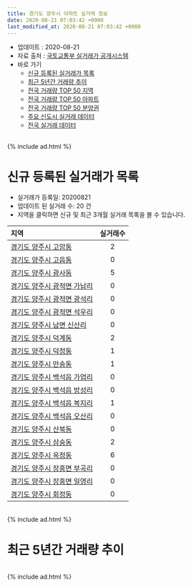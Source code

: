 ```yaml
---
title: 경기도 양주시 아파트 실거래 정보
date: 2020-08-21 07:03:42 +0900
last_modified_at: 2020-08-21 07:03:42 +0900
---
```


* 업데이트 : 2020-08-21
* 자료 출처 : [국토교통부 실거래가 공개시스템](http://rt.molit.go.kr)
* 바로 가기
    * [신규 등록된 실거래가 목록](#신규-등록된-실거래가-목록)
    * [최근 5년간 거래량 추이](#최근-5년간-거래량-추이)
    * [전국 거래량 TOP 50 지역](https://inasie.github.io/apt-trade-info/최근-3개월-전국에서-가장-거래가-많이-발생한-지역)
    * [전국 거래량 TOP 50 아파트](https://inasie.github.io/apt-trade-info/최근-3개월-전국에서-가장-거래가-많이-발생한-아파트)
    * [전국 거래량 TOP 50 분양권](https://inasie.github.io/apt-trade-info/최근-3개월-전국에서-가장-거래가-많이-발생한-분양권)
    * [주요 신도시 실거래 데이터](https://inasie.github.io/apt-trade-info/주요-신도시)
    * [전국 실거래 데이터](https://inasie.github.io/apt-trade-info/전국)

<br>
{% include ad.html %}
<br>

# 신규 등록된 실거래가 목록
* 실거래가 등록일: 20200821
* 업데이트 된 실거래 수: 20 건
* 지역을 클릭하면 신규 및 최근 3개월 실거래 목록을 볼 수 있습니다.


|지역|실거래수|
|:---|:---:|
|[경기도 양주시 고암동](https://inasie.github.io/apt-trade-info/경기도-양주시-고암동)|2|
|[경기도 양주시 고읍동](https://inasie.github.io/apt-trade-info/경기도-양주시-고읍동)|0|
|[경기도 양주시 광사동](https://inasie.github.io/apt-trade-info/경기도-양주시-광사동)|5|
|[경기도 양주시 광적면 가납리](https://inasie.github.io/apt-trade-info/경기도-양주시-광적면-가납리)|0|
|[경기도 양주시 광적면 광석리](https://inasie.github.io/apt-trade-info/경기도-양주시-광적면-광석리)|0|
|[경기도 양주시 광적면 석우리](https://inasie.github.io/apt-trade-info/경기도-양주시-광적면-석우리)|0|
|[경기도 양주시 남면 신산리](https://inasie.github.io/apt-trade-info/경기도-양주시-남면-신산리)|0|
|[경기도 양주시 덕계동](https://inasie.github.io/apt-trade-info/경기도-양주시-덕계동)|2|
|[경기도 양주시 덕정동](https://inasie.github.io/apt-trade-info/경기도-양주시-덕정동)|1|
|[경기도 양주시 만송동](https://inasie.github.io/apt-trade-info/경기도-양주시-만송동)|1|
|[경기도 양주시 백석읍 가업리](https://inasie.github.io/apt-trade-info/경기도-양주시-백석읍-가업리)|0|
|[경기도 양주시 백석읍 방성리](https://inasie.github.io/apt-trade-info/경기도-양주시-백석읍-방성리)|0|
|[경기도 양주시 백석읍 복지리](https://inasie.github.io/apt-trade-info/경기도-양주시-백석읍-복지리)|1|
|[경기도 양주시 백석읍 오산리](https://inasie.github.io/apt-trade-info/경기도-양주시-백석읍-오산리)|0|
|[경기도 양주시 산북동](https://inasie.github.io/apt-trade-info/경기도-양주시-산북동)|0|
|[경기도 양주시 삼숭동](https://inasie.github.io/apt-trade-info/경기도-양주시-삼숭동)|2|
|[경기도 양주시 옥정동](https://inasie.github.io/apt-trade-info/경기도-양주시-옥정동)|6|
|[경기도 양주시 장흥면 부곡리](https://inasie.github.io/apt-trade-info/경기도-양주시-장흥면-부곡리)|0|
|[경기도 양주시 장흥면 일영리](https://inasie.github.io/apt-trade-info/경기도-양주시-장흥면-일영리)|0|
|[경기도 양주시 회정동](https://inasie.github.io/apt-trade-info/경기도-양주시-회정동)|0|


<br>
{% include ad.html %}
<br>

# 최근 5년간 거래량 추이


<div style="width:100%;">
    <canvas id="deal_progress" height="200"></canvas>
</div>

<script>
new Chart(document.getElementById("deal_progress"), {
    type: 'line',
    data: {
        labels: ['201508','201509','201510','201511','201512','201601','201602','201603','201604','201605','201606','201607','201608','201609','201610','201611','201612','201701','201702','201703','201704','201705','201706','201707','201708','201709','201710','201711','201712','201801','201802','201803','201804','201805','201806','201807','201808','201809','201810','201811','201812','201901','201902','201903','201904','201905','201906','201907','201908','201909','201910','201911','201912','202001','202002','202003','202004','202005','202006','202007','202008'],
        datasets: [{
            label: '매매',
            pointRadius: 1,
            data: [363, 372, 397, 259, 216, 222, 278, 393, 342, 363, 282, 304, 324, 315, 337, 195, 148, 128, 169, 219, 219, 237, 233, 221, 220, 197, 167, 187, 139, 186, 194, 270, 268, 287, 209, 254, 296, 360, 303, 215, 356, 266, 200, 234, 225, 309, 291, 216, 218, 283, 356, 390, 350, 290, 418, 412, 368, 435, 714, 401, 97],
            borderColor: "rgba(255, 201, 14, 1)",
            backgroundColor: "rgba(255, 201, 14, 0.5)",
            fill: false,
            lineTension: 0
        },{
            label: '전월세',
            pointRadius: 1,
            data: [314, 270, 263, 252, 208, 221, 249, 321, 282, 296, 493, 261, 270, 245, 292, 204, 390, 279, 328, 356, 310, 274, 399, 318, 337, 300, 257, 256, 234, 242, 211, 282, 215, 268, 463, 240, 232, 259, 324, 222, 378, 355, 264, 347, 315, 257, 294, 339, 327, 352, 572, 240, 328, 250, 373, 332, 299, 336, 694, 418, 109],
            borderColor: "rgba(0, 141, 185, 1)",
            backgroundColor: "rgba(0, 141, 185, 0.5)",
            fill: false,
            lineTension: 0
        }
        ]
    },
    options: {
        responsive: true,
        title: {
            display: false
        },
        tooltips: {
            mode: 'index',
            intersect: false
        },
        hover: {
            mode: 'nearest',
            intersect: true
        },
        scales: {
            xAxes: [{
                display: true,
                scaleLabel: {
                    display: true,
                    labelString: '년/월'
                }
            }],
            yAxes: [{
                display: true,
                ticks: {
                    suggestedMin: 0,
                },
                scaleLabel: {
                    display: true,
                    labelString: '실거래 수'
                }
            }]
        }
    }
});

</script>


<br>
{% include ad.html %}
<br>

